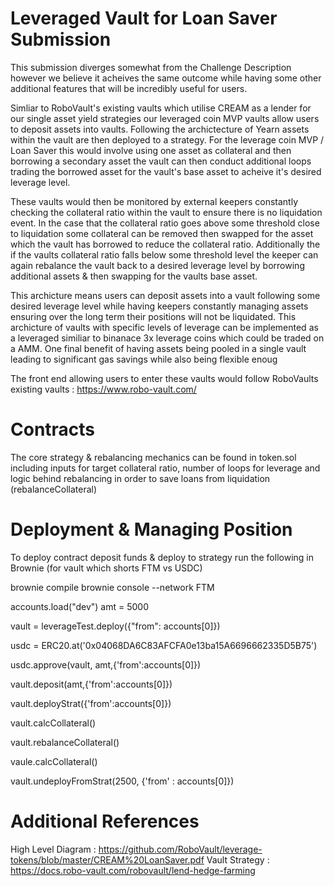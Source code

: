 # Leveraged Vault for Loan Saver Submission

This submission diverges somewhat from the Challenge Description however we believe it acheives the same outcome while having some other additional features that will be incredibly useful for users.

Simliar to RoboVault's existing vaults which utilise CREAM as a lender for our single asset yield strategies our leveraged coin MVP vaults allow users to deposit assets into vaults. Following the archictecture of Yearn assets within the vault are then deployed to a strategy. For the leverage coin MVP / Loan Saver this would involve using one asset as collateral and then borrowing a secondary asset the vault can then conduct additional loops trading the borrowed asset for the vault's base asset to acheive it's desired leverage level.

These vaults would then be monitored by external keepers constantly checking the collateral ratio within the vault to ensure there is no liquidation event. In the case that the collateral ratio goes above some threshold close to liquidation some collateral can be removed then swapped for the asset which the vault has borrowed to reduce the collateral ratio. Additionally the if the vaults collateral ratio falls below some threshold level the keeper can again rebalance the vault back to a desired leverage level by borrowing additional assets & then swapping for the vaults base asset.

This archicture means users can deposit assets into a vault following some desired leverage level while having keepers constantly managing assets ensuring over the long term their positions will not be liquidated. This archicture of vaults with specific levels of leverage can be implemented as a leveraged similiar to binanace 3x leverage coins which could be traded on a AMM. One final benefit of having assets being pooled in a single vault leading to significant gas savings while also being flexible enoug

The front end allowing users to enter these vaults would follow RoboVaults existing vaults : https://www.robo-vault.com/


# Contracts 
The core strategy & rebalancing mechanics can be found in token.sol including inputs for target collateral ratio, number of loops for leverage and logic behind rebalancing in order to save loans from liquidation (rebalanceCollateral) 

# Deployment & Managing Position

To deploy contract deposit funds & deploy to strategy run the following in Brownie (for vault which shorts FTM vs USDC) 

brownie compile
brownie console --network FTM

accounts.load("dev") 
amt = 5000

vault = leverageTest.deploy({"from": accounts[0]})

usdc = ERC20.at('0x04068DA6C83AFCFA0e13ba15A6696662335D5B75')

usdc.approve(vault, amt,{'from':accounts[0]})

vault.deposit(amt,{'from':accounts[0]}) 

vault.deployStrat({'from':accounts[0]}) 

vault.calcCollateral() 

vault.rebalanceCollateral()

vaule.calcCollateral() 

vault.undeployFromStrat(2500, {'from' : accounts[0]})

# Additional References 

High Level Diagram : https://github.com/RoboVault/leverage-tokens/blob/master/CREAM%20LoanSaver.pdf
Vault Strategy : https://docs.robo-vault.com/robovault/lend-hedge-farming
